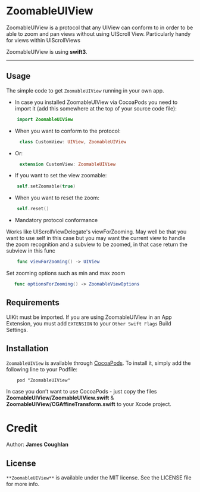 # ZoomableUIView

ZoomableUIView is a protocol that any UIView can conform to in order to be able to zoom and pan views without using UIScroll View. Particularly handy for views within UIScrollViews

ZoomableUIView is using **swift3**.
- - -

## Usage

The simple code to get `ZoomableUIView` running in your own app.

 * In case you installed ZoomableUIView via CocoaPods you need to import it (add this somewhere at the top of your source code file):

```swift
    import ZoomableUIView
```

 * When you want to conform to the protocol:

```swift
     class CustomView: UIView, ZoomableUIView
```

* Or:

```swift
     extension CustomView: ZoomableUIView
```

 * If you want to set the view zoomable:

```swift
    self.setZoomable(true)
```

 * When you want to reset the zoom:

```swift
    self.reset()
```

* Mandatory protocol conformance

Works like UIScrollViewDelegate's viewForZooming. May well be that you want to use self in this case but you may want the current view to handle the zoom recognition and a subview to be zoomed, in that case return the subview in this func

```swift
    func viewForZooming() -> UIView
```

Set zooming options such as min and max zoom
```swift
   func optionsForZooming() -> ZoomableViewOptions
```

## Requirements

UIKit must be imported. If you are using ZoomableUIView in an App Extension, you must add `EXTENSION` to your `Other Swift Flags` Build Settings.

## Installation

`ZoomableUIView` is available through [CocoaPods](http://cocoapods.org). To install
it, simply add the following line to your Podfile:

```
    pod "ZoomableUIView"
```

In case you don’t want to use CocoaPods - just copy the files **ZoomableUIView/ZoomableUIView.swift** & **ZoomableUIView/CGAffineTransform.swift** to your Xcode project.

Credit
========

Author: **James Coughlan**

## License

`**ZoomableUIView**` is available under the MIT license. See the LICENSE file for more info.
